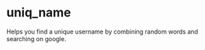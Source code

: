 uniq_name
=========

Helps you find a unique username by combining random words and searching on google.
